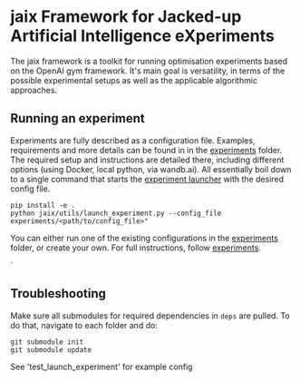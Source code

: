 # jaix Framework for Jacked-up Artificial Intelligence eXperiments

The jaix framework is a toolkit for running optimisation experiments based on the OpenAI gym framework. It's main goal is versatility, in terms of the possible experimental setups as well as the applicable algorithmic approaches.

## Running an experiment


Experiments are fully described as a configuration file. Examples, requirements and more details can be found in in the [experiments](experiments/README.md) folder. The required setup and instructions are detailed there, including different options (using Docker, local python, via wandb.ai). All essentially boil down to a single command that starts the [experiment launcher](jaix/utiils/launch_experiment.py) with the desired config file.

```
pip install -e .
python jaix/utils/launch_experiment.py --config_file experiments/<path/to/config_file>"
```

You can either run one of the existing configurations in the [experiments](experiments/README.md) folder, or create your own. For full instructions, follow [experiments](experiments/config.md).

`



## Troubleshooting

Make sure all submodules for required dependencies in `deps` are pulled. To do that, navigate to each folder and do:
```
git submodule init
git submodule update
```

See 'test_launch_experiment' for example config
